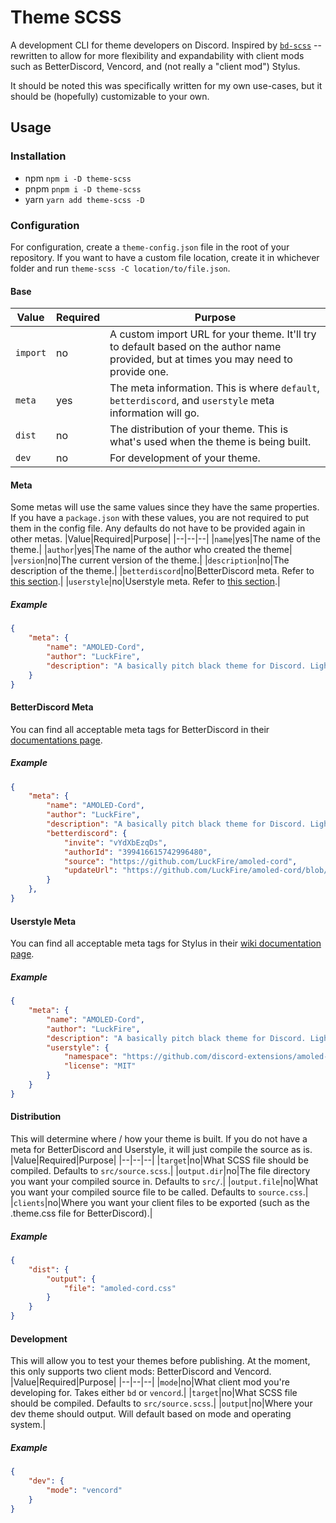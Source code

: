 # Theme SCSS
A development CLI for theme developers on Discord. Inspired by [`bd-scss`](https://github.com/Gibbu/bd-scss) -- rewritten to allow for more flexibility and expandability with client mods such as BetterDiscord, Vencord, and (not really a "client mod") Stylus.

It should be noted this was specifically written for my own use-cases, but it should be (hopefully) customizable to your own.

## Usage
### Installation
- npm `npm i -D theme-scss`
- pnpm `pnpm i -D theme-scss`
- yarn `yarn add theme-scss -D`

### Configuration
For configuration, create a `theme-config.json` file in the root of your repository. If you want to have a custom file location, create it in whichever folder and run `theme-scss -C location/to/file.json`.

#### Base
|Value|Required|Purpose|
|--|--|--|
|`import`|no|A custom import URL for your theme. It'll try to default based on the author name provided, but at times you may need to provide one.|
|`meta`|yes|The meta information. This is where `default`, `betterdiscord`, and `userstyle` meta information will go.|
|`dist`|no|The distribution of your theme. This is what's used when the theme is being built.|
|`dev`|no|For development of your theme.|

#### Meta
Some metas will use the same values since they have the same properties. If you have a `package.json` with these values, you are not required to put them in the config file. Any defaults do not have to be provided again in other metas.
|Value|Required|Purpose|
|--|--|--|
|`name`|yes|The name of the theme.|
|`author`|yes|The name of the author who created the theme|
|`version`|no|The current version of the theme.|
|`description`|no|The description of the theme.|
|`betterdiscord`|no|BetterDiscord meta. Refer to [this section](https://github.com/LuckFire/theme-scss#betterdiscord-meta).|
|`userstyle`|no|Userstyle meta. Refer to [this section](https://github.com/LuckFire/theme-scss#userstyle-meta).|

##### Example
```json
{
    "meta": {
        "name": "AMOLED-Cord",
        "author": "LuckFire",
        "description": "A basically pitch black theme for Discord. Lights out, baby!"
    }
}
```

#### BetterDiscord Meta
You can find all acceptable meta tags for BetterDiscord in their [documentations page](https://docs.betterdiscord.app/developers/addons#meta).

##### Example
```json
{
    "meta": {
        "name": "AMOLED-Cord",
        "author": "LuckFire",
        "description": "A basically pitch black theme for Discord. Lights out, baby!",
        "betterdiscord": {
            "invite": "vYdXbEzqDs",
            "authorId": "399416615742996480",
            "source": "https://github.com/LuckFire/amoled-cord",
            "updateUrl": "https://github.com/LuckFire/amoled-cord/blob/main/clients/amoled-cord.theme.css"
        }
    },
}
```

#### Userstyle Meta
You can find all acceptable meta tags for Stylus in their [wiki documentation page](https://github.com/openstyles/stylus/wiki/Writing-UserCSS#metadata).

##### Example
```json
{
    "meta": {
        "name": "AMOLED-Cord",
        "author": "LuckFire",
        "description": "A basically pitch black theme for Discord. Lights out, baby!",
        "userstyle": {
            "namespace": "https://github.com/discord-extensions/amoled-cord",
            "license": "MIT"
        }
    }
}
```

#### Distribution
This will determine where / how your theme is built. If you do not have a meta for BetterDiscord and Userstyle, it will just compile the source as is.
|Value|Required|Purpose|
|--|--|--|
|`target`|no|What SCSS file should be compiled. Defaults to `src/source.scss`.|
|`output.dir`|no|The file directory you want your compiled source in. Defaults to `src/`.|
|`output.file`|no|What you want your compiled source file to be called. Defaults to `source.css`.|
|`clients`|no|Where you want your client files to be exported (such as the .theme.css file for BetterDiscord).|

##### Example
```json
{
    "dist": {
        "output": {
            "file": "amoled-cord.css"
        }
    }
}
```

#### Development
This will allow you to test your themes before publishing. At the moment, this only supports two client mods: BetterDiscord and Vencord.
|Value|Required|Purpose|
|--|--|--|
|`mode`|no|What client mod you're developing for. Takes either `bd` or `vencord`.|
|`target`|no|What SCSS file should be compiled. Defaults to `src/source.scss`.|
|`output`|no|Where your dev theme should output. Will default based on mode and operating system.|

##### Example
```json
{
    "dev": {
        "mode": "vencord"
    }
}
```